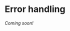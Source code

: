 # Error handling

_Coming soon!_

<!--

- TODO: build error message with context while keeping the stack trace, eg:
    Unique email constraint failure\nCreating new user account
- The different error handling middlewares included in the service
- How req validation should be handled with JSON schemas and then logged for errors
- How uncaught exceptions are caught by error handling middleware and logged
- How errors are internally logged and then a sanitized res is sent
- How to create a custom error class definition and use for failing reqs, eg the auth errors

-->

